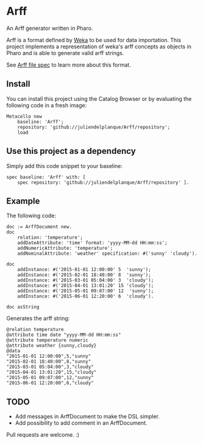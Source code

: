 # Arff
An Arff generator written in Pharo.

Arff is a format defined by [Weka](http://www.cs.waikato.ac.nz/ml/weka/) to be used for data importation.
This project implements a representation of weka's arff concepts as objects in Pharo  and is able to generate valid arff strings.

See [Arff file spec](https://weka.wikispaces.com/ARFF) to learn more about this format.

## Install
You can install this project using the Catalog Browser or by evaluating the following code in a fresh image:
~~~
Metacello new
    baseline: 'Arff';
    repository: 'github://juliendelplanque/Arff/repository';
    load
~~~

## Use this project as a dependency
Simply add this code snippet to your baseline:
~~~
spec baseline: 'Arff' with: [
    spec repository: 'github://juliendelplanque/Arff/repository' ].
~~~

## Example
The following code:
~~~
doc := ArffDocument new.
doc
    relation: 'temperature';
    addDateAttribute: 'time' format: 'yyyy-MM-dd HH:mm:ss';
    addNumericAttribute: 'temperature';
    addNominalAttribute: 'weather' specification: #('sunny' 'cloudy').

doc
    addInstance: #('2015-01-01 12:00:00' 5  'sunny');
    addInstance: #('2015-02-01 18:40:00' 8  'sunny');
    addInstance: #('2015-03-01 05:04:00' 3  'cloudy');
    addInstance: #('2015-04-01 13:01:20' 15 'cloudy');
    addInstance: #('2015-05-01 09:07:00' 12  'sunny');
    addInstance: #('2015-06-01 12:20:00' 6  'cloudy').

doc asString
~~~

Generates the arff string:
~~~
@relation temperature
@attribute time date "yyyy-MM-dd HH:mm:ss"
@attribute temperature numeric
@attribute weather {sunny,cloudy}
@data
"2015-01-01 12:00:00",5,"sunny"
"2015-02-01 18:40:00",8,"sunny"
"2015-03-01 05:04:00",3,"cloudy"
"2015-04-01 13:01:20",15,"cloudy"
"2015-05-01 09:07:00",12,"sunny"
"2015-06-01 12:20:00",6,"cloudy"
~~~

## TODO
- Add messages in ArffDocument to make the DSL simpler.
- Add possibility to add comment in an ArffDocument.

Pull requests are welcome. :)
